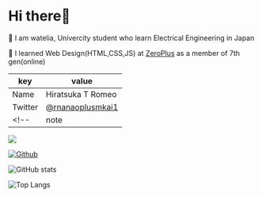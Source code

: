 # Hi there👋

🏫 I am watelia, Univercity student who learn Electrical Engineering in Japan

🌱 I learned Web Design(HTML,CSS,JS) at [ZeroPlus](https://zero-plus.io/) as a member of 7th gen(online)

|  key  |  value  |
| ---- | ---- |
|  Name  |  Hiratsuka T Romeo  |
|  Twitter  |  [@rnanaoplusmkai1](https://twitter.com/rnanaoplusmkai1)  | 
<!-- |  note  |  [@yagi_eng](https://note.com/yagi_eng) |-->

![](https://visitor-badge.laobi.icu/badge?page_id=watelia.watelia)

[![Github](https://img.shields.io/github/followers/watelia?label=Follow&style=social)](https://github.com/watelia)


![GitHub stats](https://github-readme-stats.vercel.app/api?username=watelia&show_icons=true&theme=tokyonight)

![Top Langs](https://github-readme-stats.vercel.app/api/top-langs/?username=watelia&theme=tokyonight)
